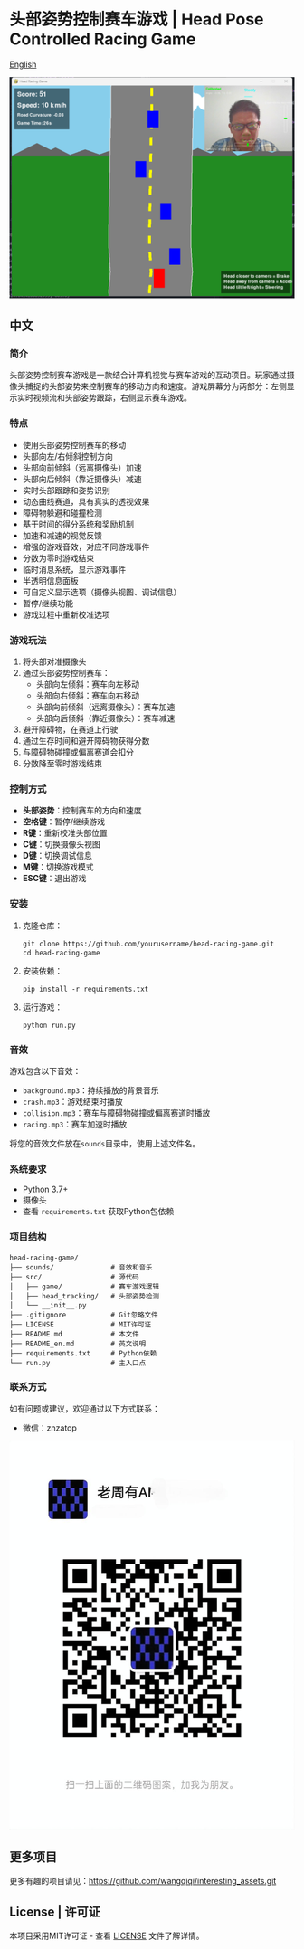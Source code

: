 # 头部姿势控制赛车游戏 | Head Pose Controlled Racing Game

[English](README_en.md)

![游戏演示](https://github.com/wangqiqi/interesting_assets/raw/main/images/head_racing_game.png)

## 中文

### 简介

头部姿势控制赛车游戏是一款结合计算机视觉与赛车游戏的互动项目。玩家通过摄像头捕捉的头部姿势来控制赛车的移动方向和速度。游戏屏幕分为两部分：左侧显示实时视频流和头部姿势跟踪，右侧显示赛车游戏。

### 特点

- 使用头部姿势控制赛车的移动
- 头部向左/右倾斜控制方向
- 头部向前倾斜（远离摄像头）加速
- 头部向后倾斜（靠近摄像头）减速
- 实时头部跟踪和姿势识别
- 动态曲线赛道，具有真实的透视效果
- 障碍物躲避和碰撞检测
- 基于时间的得分系统和奖励机制
- 加速和减速的视觉反馈
- 增强的游戏音效，对应不同游戏事件
- 分数为零时游戏结束
- 临时消息系统，显示游戏事件
- 半透明信息面板
- 可自定义显示选项（摄像头视图、调试信息）
- 暂停/继续功能
- 游戏过程中重新校准选项

### 游戏玩法

1. 将头部对准摄像头
2. 通过头部姿势控制赛车：
   - 头部向左倾斜：赛车向左移动
   - 头部向右倾斜：赛车向右移动
   - 头部向前倾斜（远离摄像头）：赛车加速
   - 头部向后倾斜（靠近摄像头）：赛车减速
3. 避开障碍物，在赛道上行驶
4. 通过生存时间和避开障碍物获得分数
5. 与障碍物碰撞或偏离赛道会扣分
6. 分数降至零时游戏结束

### 控制方式

- **头部姿势**：控制赛车的方向和速度
- **空格键**：暂停/继续游戏
- **R键**：重新校准头部位置
- **C键**：切换摄像头视图
- **D键**：切换调试信息
- **M键**：切换游戏模式
- **ESC键**：退出游戏

### 安装

1. 克隆仓库：
   ```
   git clone https://github.com/yourusername/head-racing-game.git
   cd head-racing-game
   ```

2. 安装依赖：
   ```
   pip install -r requirements.txt
   ```

3. 运行游戏：
   ```
   python run.py
   ```

### 音效

游戏包含以下音效：
- `background.mp3`：持续播放的背景音乐
- `crash.mp3`：游戏结束时播放
- `collision.mp3`：赛车与障碍物碰撞或偏离赛道时播放
- `racing.mp3`：赛车加速时播放

将您的音效文件放在`sounds`目录中，使用上述文件名。

### 系统要求

- Python 3.7+
- 摄像头
- 查看 `requirements.txt` 获取Python包依赖

### 项目结构

```
head-racing-game/
├── sounds/              # 音效和音乐
├── src/                 # 源代码
│   ├── game/            # 赛车游戏逻辑
│   ├── head_tracking/   # 头部姿势检测
│   └── __init__.py
├── .gitignore           # Git忽略文件
├── LICENSE              # MIT许可证
├── README.md            # 本文件
├── README_en.md         # 英文说明
├── requirements.txt     # Python依赖
└── run.py               # 主入口点
```

### 联系方式

如有问题或建议，欢迎通过以下方式联系：

- 微信：znzatop

![微信](https://github.com/wangqiqi/interesting_assets/raw/main/images/wechat.jpg)

## 更多项目

更多有趣的项目请见：https://github.com/wangqiqi/interesting_assets.git

## License | 许可证

本项目采用MIT许可证 - 查看 [LICENSE](LICENSE) 文件了解详情。